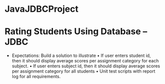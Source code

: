 # JavaJDBCProject

# Rating Students Using Database – JDBC

* Expectations: Build a solution to illustrate
• If user enters student id, then it should display average scores per assignment category for each
subject.
• If user enters subject id, then it should display average scores per assignment category for all students
• Unit test scripts with report log for all requirements.
